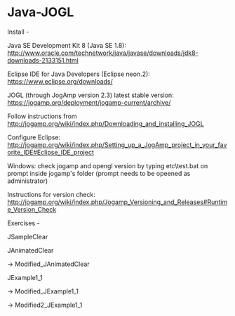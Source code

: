 # Java-JOGL

Install -

Java SE Development Kit 8 (Java SE 1.8): http://www.oracle.com/technetwork/java/javase/downloads/jdk8-downloads-2133151.html

Eclipse IDE for Java Developers (Eclipse neon.2): https://www.eclipse.org/downloads/

JOGL (through JogAmp version 2.3) latest stable version: https://jogamp.org/deployment/jogamp-current/archive/

  Follow instructions from http://jogamp.org/wiki/index.php/Downloading_and_installing_JOGL

  Configure Eclipse: http://jogamp.org/wiki/index.php/Setting_up_a_JogAmp_project_in_your_favorite_IDE#Eclipse_IDE_project
  
  Windows: check jogamp and opengl version by typing etc\test.bat on prompt inside jogamp's folder (prompt needs to be opeened as administrator)
  
  Instructions for version check: http://jogamp.org/wiki/index.php/Jogamp_Versioning_and_Releases#Runtime_Version_Check
  

Exercises -

JSampleClear

JAnimatedClear

-> Modified_JAnimatedClear
  
JExample1_1
  
-> Modified_JExample1_1
  
-> Modified2_JExample1_1
  
